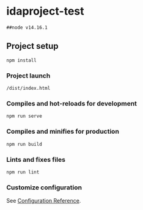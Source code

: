 # idaproject-test
```
##node v14.16.1
```
## Project setup
```
npm install
```
### Project launch
```
/dist/index.html
```
### Compiles and hot-reloads for development
```
npm run serve
```

### Compiles and minifies for production
```
npm run build
```

### Lints and fixes files
```
npm run lint
```



### Customize configuration
See [Configuration Reference](https://cli.vuejs.org/config/).
